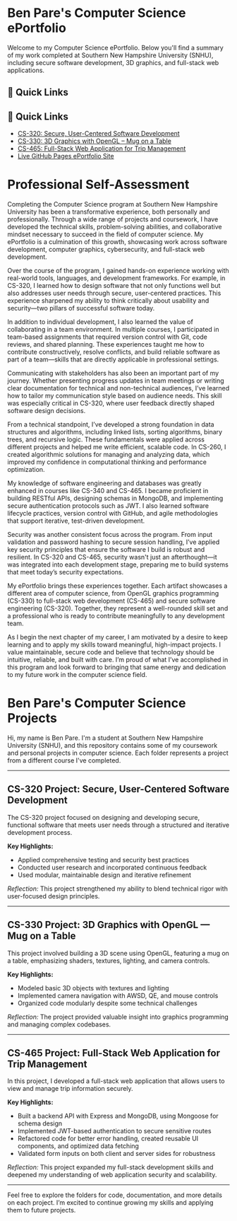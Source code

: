 
# Ben Pare's Computer Science ePortfolio

Welcome to my Computer Science ePortfolio. Below you'll find a summary of my work completed at Southern New Hampshire University (SNHU), including secure software development, 3D graphics, and full-stack web applications.

## 🔗 Quick Links

## 🔗 Quick Links

- [CS-320: Secure, User-Centered Software Development](https://github.com/BenPare21/CS499-eportfolio/tree/main/CS-320)
- [CS-330: 3D Graphics with OpenGL – Mug on a Table](https://github.com/BenPare21/CS499-eportfolio/tree/main/CS-330)
- [CS-465: Full-Stack Web Application for Trip Management](https://github.com/BenPare21/CS499-eportfolio/tree/main/CS-465)
- [Live GitHub Pages ePortfolio Site](https://benpare21.github.io/CS499-eportfolio/)



# Professional Self-Assessment

Completing the Computer Science program at Southern New Hampshire University has been a transformative experience, both personally and professionally. Through a wide range of projects and coursework, I have developed the technical skills, problem-solving abilities, and collaborative mindset necessary to succeed in the field of computer science. My ePortfolio is a culmination of this growth, showcasing work across software development, computer graphics, cybersecurity, and full-stack web development.

Over the course of the program, I gained hands-on experience working with real-world tools, languages, and development frameworks. For example, in CS-320, I learned how to design software that not only functions well but also addresses user needs through secure, user-centered practices. This experience sharpened my ability to think critically about usability and security—two pillars of successful software today.

In addition to individual development, I also learned the value of collaborating in a team environment. In multiple courses, I participated in team-based assignments that required version control with Git, code reviews, and shared planning. These experiences taught me how to contribute constructively, resolve conflicts, and build reliable software as part of a team—skills that are directly applicable in professional settings.

Communicating with stakeholders has also been an important part of my journey. Whether presenting progress updates in team meetings or writing clear documentation for technical and non-technical audiences, I’ve learned how to tailor my communication style based on audience needs. This skill was especially critical in CS-320, where user feedback directly shaped software design decisions.

From a technical standpoint, I’ve developed a strong foundation in data structures and algorithms, including linked lists, sorting algorithms, binary trees, and recursive logic. These fundamentals were applied across different projects and helped me write efficient, scalable code. In CS-260, I created algorithmic solutions for managing and analyzing data, which improved my confidence in computational thinking and performance optimization.

My knowledge of software engineering and databases was greatly enhanced in courses like CS-340 and CS-465. I became proficient in building RESTful APIs, designing schemas in MongoDB, and implementing secure authentication protocols such as JWT. I also learned software lifecycle practices, version control with GitHub, and agile methodologies that support iterative, test-driven development.

Security was another consistent focus across the program. From input validation and password hashing to secure session handling, I’ve applied key security principles that ensure the software I build is robust and resilient. In CS-320 and CS-465, security wasn't just an afterthought—it was integrated into each development stage, preparing me to build systems that meet today’s security expectations.

My ePortfolio brings these experiences together. Each artifact showcases a different area of computer science, from OpenGL graphics programming (CS-330) to full-stack web development (CS-465) and secure software engineering (CS-320). Together, they represent a well-rounded skill set and a professional who is ready to contribute meaningfully to any development team.

As I begin the next chapter of my career, I am motivated by a desire to keep learning and to apply my skills toward meaningful, high-impact projects. I value maintainable, secure code and believe that technology should be intuitive, reliable, and built with care. I’m proud of what I’ve accomplished in this program and look forward to bringing that same energy and dedication to my future work in the computer science field.

# Ben Pare's Computer Science Projects

Hi, my name is Ben Pare. I'm a student at Southern New Hampshire University (SNHU), and this repository contains some of my coursework and personal projects in computer science. Each folder represents a project from a different course I've completed.

---

## CS-320 Project: Secure, User-Centered Software Development

The CS-320 project focused on designing and developing secure, functional software that meets user needs through a structured and iterative development process.

**Key Highlights:**  
- Applied comprehensive testing and security best practices  
- Conducted user research and incorporated continuous feedback  
- Used modular, maintainable design and iterative refinement  

*Reflection:* This project strengthened my ability to blend technical rigor with user-focused design principles.

---

## CS-330 Project: 3D Graphics with OpenGL — Mug on a Table

This project involved building a 3D scene using OpenGL, featuring a mug on a table, emphasizing shaders, textures, lighting, and camera controls.

**Key Highlights:**  
- Modeled basic 3D objects with textures and lighting  
- Implemented camera navigation with AWSD, QE, and mouse controls  
- Organized code modularly despite some technical challenges  

*Reflection:* The project provided valuable insight into graphics programming and managing complex codebases.

---

## CS-465 Project: Full-Stack Web Application for Trip Management

In this project, I developed a full-stack web application that allows users to view and manage trip information securely.

**Key Highlights:**  
- Built a backend API with Express and MongoDB, using Mongoose for schema design  
- Implemented JWT-based authentication to secure sensitive routes  
- Refactored code for better error handling, created reusable UI components, and optimized data fetching  
- Validated form inputs on both client and server sides for robustness  

*Reflection:* This project expanded my full-stack development skills and deepened my understanding of web application security and scalability.

---

Feel free to explore the folders for code, documentation, and more details on each project. I’m excited to continue growing my skills and applying them to future projects.
